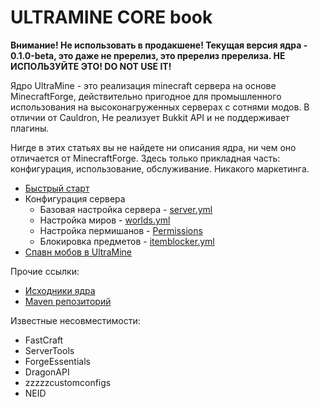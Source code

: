 # ULTRAMINE CORE book

**Внимание! Не использовать в продакшене! Текущая версия ядра - 0.1.0-beta, это даже не пререлиз, это пререлиз пререлиза. НЕ ИСПОЛЬЗУЙТЕ ЭТО! DO NOT USE IT!**

Ядро UltraMine - это реализация minecraft сервера на основе MinecraftForge, действительно пригодное для промышленного использования на высоконагруженных серверах с сотнями модов. В отличии от Cauldron, Не реализует Bukkit API и не поддерживает плагины. 

Нигде в этих статьях вы не найдете ни описания ядра, ни чем оно отличается от MinecraftForge. Здесь только прикладная часть: конфигурация, использование, обслуживание. Никакого маркетинга.

* [Быстрый старт](Quickstart)
* Конфигурация сервера
  * Базовая настройка сервера - [server.yml](server.yml)
  * Настройка миров - [worlds.yml](worlds.yml)
  * Настройка пермишанов - [Permissions](Permissions)
  * Блокировка предметов - [itemblocker.yml](itemblocker.yml)
* [Спавн мобов в UltraMine](MobSpawn)

Прочие ссылки:
* [Исходники ядра](https://gitlab.ultramine.ru/ultramine/ultramine_core)
* [Maven репозиторий](https://maven.ultramine.ru/org/ultramine/core)

Известные несовместимости:
* FastCraft
* ServerTools
* ForgeEssentials
* DragonAPI
* zzzzzcustomconfigs
* NEID